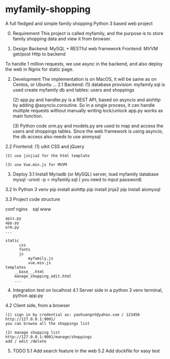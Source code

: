 myfamily-shopping
======================

A full fledged and simple family shopping Python 3 based web project

0. Requirement
    This project is called myfamily, and the purpose is to store family shopping data and view it
    from browser.

1. Design
Backend:  MySQL + RESTful web framework
Frontend: MVVM get/post Http to backend

To handle 1 million requests, we use async in the backend, and also deploy the web in Ngnix
for static page.

2. Development
The implementation is on MacOS, it will be same as on Centos, or Ubuntu ...
2.1 Backend:
    (1) database provision: myfamily.sql is used create myfamily db and tables:
        users and shoppings

    (2) app.py and handler.py is a REST API, based on asyncio and aiohttp by
        adding @asyncio.coroutine. So in a single process, it can handle multiple requests
        without manually writing lock/unlock
        app.py works as main function.

    (3) Python code orm.py and models.py are used to map and access the users and shoppings tables.
        Since the web framework is using asyncio, the db access also needs to use aiomysql

2.2 Frontend:
    (1) uikit CSS and jQuery

    (2) use jinjia2 for the html template

    (3) use Vue.min.js for MVVM

3. Deploy
3.1 Install Myriadb (or MySQL) server, load myfamily database
    mysql -uroot -p < myfamily.sql
( you need to input password)

3.2 In Python 3 venv
    pip install aiohttp
    pip install jinja2
    pip install aiomysql

3.3 Project code structure

conf
     nginx
     sql
www

    apis.py
    app.py
    orm.py
    ...

    static
          css
          fonts
          js
              myfamily.js
              vue.min.js
    templates
        __base__.html
        manage_shopping_edit.html
        ...


4. Integration test on localhost
4.1 Server side
    in a python 3 venv terminal, python app.py

4.2 Client side, from a browser

    (1) sign in by credential as: yaohuangnt@yahoo.com / 123456
    http://127.0.0.1:9001/
    you can browse all the shoppings list

    (2) manage shopping list
    http://127.0.0.1:9001/manage/shoppings
    add / edit /delete

5. TODO
5.1 Add search feature in the web
5.2 Add dockfile for easy test

